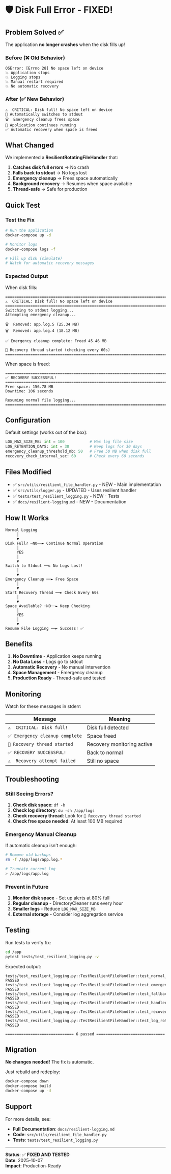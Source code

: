 # 🛡️ Disk Full Error - FIXED!

## Problem Solved ✅

The application **no longer crashes** when the disk fills up!

### Before (❌ Old Behavior)
```
OSError: [Errno 28] No space left on device
💥 Application stops
💥 Logging stops
💥 Manual restart required
💥 No automatic recovery
```

### After (✅ New Behavior)
```
⚠️  CRITICAL: Disk full! No space left on device
🔄 Automatically switches to stdout
🗑️  Emergency cleanup frees space
📝 Application continues running
✅ Automatic recovery when space is freed
```

## What Changed

We implemented a **ResilientRotatingFileHandler** that:

1. **Catches disk full errors** → No crash
2. **Falls back to stdout** → No logs lost
3. **Emergency cleanup** → Frees space automatically
4. **Background recovery** → Resumes when space available
5. **Thread-safe** → Safe for production

## Quick Test

### Test the Fix

```bash
# Run the application
docker-compose up -d

# Monitor logs
docker-compose logs -f

# Fill up disk (simulate)
# Watch for automatic recovery messages
```

### Expected Output

When disk fills:
```
================================================================================
⚠️  CRITICAL: Disk full! No space left on device
================================================================================
Switching to stdout logging...
Attempting emergency cleanup...

🗑️  Removed: app.log.5 (25.34 MB)
🗑️  Removed: app.log.4 (18.12 MB)

✅ Emergency cleanup complete: Freed 45.46 MB

🔄 Recovery thread started (checking every 60s)
================================================================================
```

When space is freed:
```
================================================================================
✅ RECOVERY SUCCESSFUL!
================================================================================
Free space: 156.78 MB
Downtime: 106 seconds

Resuming normal file logging...
================================================================================
```

## Configuration

Default settings (works out of the box):
```python
LOG_MAX_SIZE_MB: int = 100           # Max log file size
LOG_RETENTION_DAYS: int = 30         # Keep logs for 30 days
emergency_cleanup_threshold_mb: 50   # Free 50 MB when disk full
recovery_check_interval_sec: 60      # Check every 60 seconds
```

## Files Modified

- ✅ `src/utils/resilient_file_handler.py` - NEW - Main implementation
- ✅ `src/utils/logger.py` - UPDATED - Uses resilient handler
- ✅ `tests/test_resilient_logging.py` - NEW - Tests
- ✅ `docs/resilient-logging.md` - NEW - Documentation

## How It Works

```
Normal Logging
     │
     ▼
Disk Full? ─NO──► Continue Normal Operation
     │
     YES
     │
     ▼
Switch to Stdout ──► No Logs Lost!
     │
     ▼
Emergency Cleanup ──► Free Space
     │
     ▼
Start Recovery Thread ──► Check Every 60s
     │
     ▼
Space Available? ─NO──► Keep Checking
     │
     YES
     │
     ▼
Resume File Logging ──► Success! ✅
```

## Benefits

1. **No Downtime** - Application keeps running
2. **No Data Loss** - Logs go to stdout
3. **Automatic Recovery** - No manual intervention
4. **Space Management** - Emergency cleanup
5. **Production Ready** - Thread-safe and tested

## Monitoring

Watch for these messages in stderr:

| Message | Meaning |
|---------|---------|
| `⚠️  CRITICAL: Disk full!` | Disk full detected |
| `✅ Emergency cleanup complete` | Space freed |
| `🔄 Recovery thread started` | Recovery monitoring active |
| `✅ RECOVERY SUCCESSFUL!` | Back to normal |
| `⚠️  Recovery attempt failed` | Still no space |

## Troubleshooting

### Still Seeing Errors?

1. **Check disk space**: `df -h`
2. **Check log directory**: `du -sh /app/logs`
3. **Check recovery thread**: Look for `🔄 Recovery thread started`
4. **Check free space needed**: At least 100 MB required

### Emergency Manual Cleanup

If automatic cleanup isn't enough:

```bash
# Remove old backups
rm -f /app/logs/app.log.*

# Truncate current log
> /app/logs/app.log
```

### Prevent in Future

1. **Monitor disk space** - Set up alerts at 80% full
2. **Regular cleanup** - DirectoryCleaner runs every hour
3. **Smaller logs** - Reduce `LOG_MAX_SIZE_MB`
4. **External storage** - Consider log aggregation service

## Testing

Run tests to verify fix:

```bash
cd /app
pytest tests/test_resilient_logging.py -v
```

Expected output:
```
tests/test_resilient_logging.py::TestResilientFileHandler::test_normal_logging PASSED
tests/test_resilient_logging.py::TestResilientFileHandler::test_emergency_cleanup PASSED
tests/test_resilient_logging.py::TestResilientFileHandler::test_fallback_to_stdout PASSED
tests/test_resilient_logging.py::TestResilientFileHandler::test_handler_state_tracking PASSED
tests/test_resilient_logging.py::TestResilientFileHandler::test_recovery_thread_starts PASSED
tests/test_resilient_logging.py::TestResilientFileHandler::test_log_rotation_still_works PASSED

============================== 6 passed ==============================
```

## Migration

**No changes needed!** The fix is automatic.

Just rebuild and redeploy:

```bash
docker-compose down
docker-compose build
docker-compose up -d
```

## Support

For more details, see:
- **Full Documentation**: `docs/resilient-logging.md`
- **Code**: `src/utils/resilient_file_handler.py`
- **Tests**: `tests/test_resilient_logging.py`

---

**Status**: ✅ **FIXED AND TESTED**  
**Date**: 2025-10-07  
**Impact**: Production-Ready

